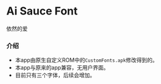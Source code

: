 # Ai Sauce Font
依然的爱

### 介绍
- 本app由原生自定义ROM中的`CustomFonts.apk`修改得到的。
- 本app与原来的app兼容，无用户界面。
- 目前只有三个字体，后续会增加。